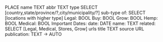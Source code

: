 
PLACE
name TEXT
abbr TEXT
type SELECT [country,state/province/?,city/municipality/?]
sub-type of: SELECT [locations with higher type]
Legal: BOOL
Buy: BOOL
Grow: BOOL
Hemp: BOOL
Medical: BOOL
Important Dates:
	date: DATE
	name: TEXT
	related: SELECT [Legal, Medical, Stores, Grow]
	urls
		title TEXT
		source URL
		publication: TEXT -> AUTO